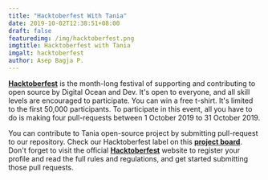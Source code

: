 ```yaml
---
title: "Hacktoberfest With Tania"
date: 2019-10-02T12:38:51+08:00
draft: false
featuredimg: /img/hacktoberfest.png
imgtitle: Hacktoberfest with Tania
imgalt: hacktoberfest
author: Asep Bagja P.
---
```


[**Hacktoberfest**](https://hacktoberfest.digitalocean.com) is the month-long festival of supporting and contributing to open source by Digital Ocean and Dev. It's open to everyone, and all skill levels are encouraged to participate. You can win a free t-shirt. It's limited to the first 50,000 participants. To participate in this event, all you have to do is making four pull-requests between 1 October 2019 to 31 October 2019.

You can contribute to Tania open-source project by submitting pull-request to our repository. Check our Hacktoberfest label on this [**project board**](https://github.com/Tanibox/tania-core/projects/1). Don't forget to visit the official [**Hacktoberfest**](https://hacktoberfest.digitalocean.com) website to register your profile and read the full rules and regulations, and get started submitting those pull requests. 
